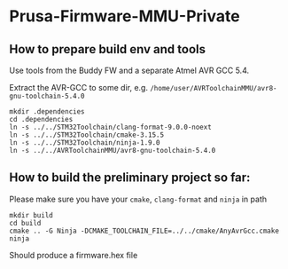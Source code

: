 # Prusa-Firmware-MMU-Private

## How to prepare build env and tools
Use tools from the Buddy FW and a separate Atmel AVR GCC 5.4.

Extract the AVR-GCC to some dir, e.g. `/home/user/AVRToolchainMMU/avr8-gnu-toolchain-5.4.0`

```
mkdir .dependencies
cd .dependencies
ln -s ../../STM32Toolchain/clang-format-9.0.0-noext
ln -s ../../STM32Toolchain/cmake-3.15.5
ln -s ../../STM32Toolchain/ninja-1.9.0
ln -s ../../AVRToolchainMMU/avr8-gnu-toolchain-5.4.0
```

## How to build the preliminary project so far:
Please make sure you have your `cmake`, `clang-format` and `ninja` in path

```
mkdir build
cd build
cmake .. -G Ninja -DCMAKE_TOOLCHAIN_FILE=../../cmake/AnyAvrGcc.cmake
ninja
```

Should produce a firmware.hex file
